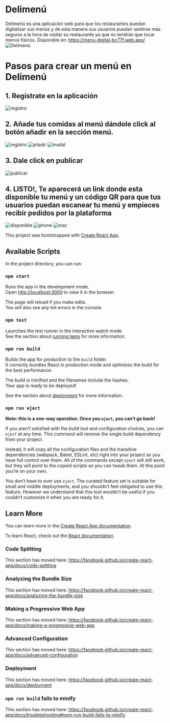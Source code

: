 # Delimenú
Delimenú es una aplicación web para que los restaurantes puedan digitalizar sus menús y de esta manera sus usuarios puedan sentirse más seguros a la hora de visitar su restaurante ya que no tendrán que tocar menús físicos.
Disponible en: https://menu-digital-bc77f.web.app/
![Delimenú](https://servicios.juandagarcia.com/images/delimenu.jpg)

# Pasos para crear un menú en Delimenú 

## 1. **Regístrate en la aplicación**

![registro](https://servicios.juandagarcia.com/images/register.png)

## 2. **Añade tus comidas al menú dándole click al botón añadir en la sección menú.**

![registro](https://servicios.juandagarcia.com/images/section.png)
![añadir](https://servicios.juandagarcia.com/images/anadir.jpg)
![modal](https://servicios.juandagarcia.com/images/modal.png)

## 3. **Dale click en publicar**

![publicar](https://servicios.juandagarcia.com/images/publicar.jpg)

## 4. **LISTO!, Te aparecerá un link donde esta disponible tu menú y un código QR para que tus usuarios puedan escanear tu menú y empieces recibir pedidos por la plataforma**

![disponible](https://servicios.juandagarcia.com/images/disponible.png)
![phone](https://servicios.juandagarcia.com/images/phone.jpg)
![mac](https://servicios.juandagarcia.com/images/mac.jpg)

This project was bootstrapped with [Create React App](https://github.com/facebook/create-react-app).

## Available Scripts

In the project directory, you can run:

### `npm start`

Runs the app in the development mode.<br />
Open [http://localhost:3000](http://localhost:3000) to view it in the browser.

The page will reload if you make edits.<br />
You will also see any lint errors in the console.

### `npm test`

Launches the test runner in the interactive watch mode.<br />
See the section about [running tests](https://facebook.github.io/create-react-app/docs/running-tests) for more information.

### `npm run build`

Builds the app for production to the `build` folder.<br />
It correctly bundles React in production mode and optimizes the build for the best performance.

The build is minified and the filenames include the hashes.<br />
Your app is ready to be deployed!

See the section about [deployment](https://facebook.github.io/create-react-app/docs/deployment) for more information.

### `npm run eject`

**Note: this is a one-way operation. Once you `eject`, you can’t go back!**

If you aren’t satisfied with the build tool and configuration choices, you can `eject` at any time. This command will remove the single build dependency from your project.

Instead, it will copy all the configuration files and the transitive dependencies (webpack, Babel, ESLint, etc) right into your project so you have full control over them. All of the commands except `eject` will still work, but they will point to the copied scripts so you can tweak them. At this point you’re on your own.

You don’t have to ever use `eject`. The curated feature set is suitable for small and middle deployments, and you shouldn’t feel obligated to use this feature. However we understand that this tool wouldn’t be useful if you couldn’t customize it when you are ready for it.

## Learn More

You can learn more in the [Create React App documentation](https://facebook.github.io/create-react-app/docs/getting-started).

To learn React, check out the [React documentation](https://reactjs.org/).

### Code Splitting

This section has moved here: https://facebook.github.io/create-react-app/docs/code-splitting

### Analyzing the Bundle Size

This section has moved here: https://facebook.github.io/create-react-app/docs/analyzing-the-bundle-size

### Making a Progressive Web App

This section has moved here: https://facebook.github.io/create-react-app/docs/making-a-progressive-web-app

### Advanced Configuration

This section has moved here: https://facebook.github.io/create-react-app/docs/advanced-configuration

### Deployment

This section has moved here: https://facebook.github.io/create-react-app/docs/deployment

### `npm run build` fails to minify

This section has moved here: https://facebook.github.io/create-react-app/docs/troubleshooting#npm-run-build-fails-to-minify
